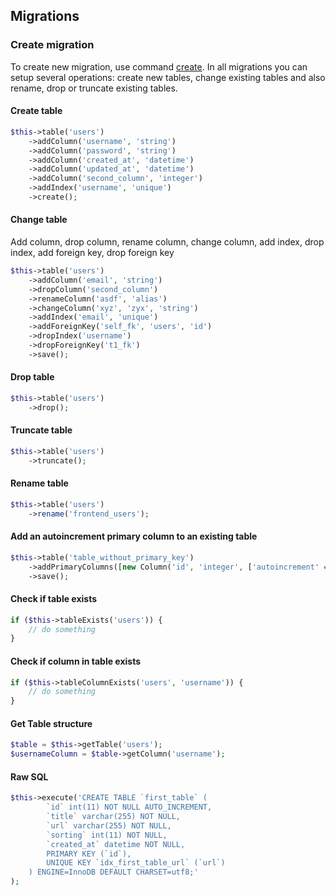 ## Migrations

### Create migration
To create new migration, use command [create](../commands/create_command.md). In all migrations you can setup several operations: create new tables, change existing tables and also rename, drop or truncate existing tables.

#### Create table
```php
$this->table('users')
    ->addColumn('username', 'string')
    ->addColumn('password', 'string')
    ->addColumn('created_at', 'datetime')
    ->addColumn('updated_at', 'datetime')
    ->addColumn('second_column', 'integer')
    ->addIndex('username', 'unique')
    ->create();
```

#### Change table
Add column, drop column, rename column, change column, add index, drop index, add foreign key, drop foreign key
```php
$this->table('users')
    ->addColumn('email', 'string')
    ->dropColumn('second_column')
    ->renameColumn('asdf', 'alias')
    ->changeColumn('xyz', 'zyx', 'string')
    ->addIndex('email', 'unique')
    ->addForeignKey('self_fk', 'users', 'id')
    ->dropIndex('username')
    ->dropForeignKey('t1_fk')
    ->save();
```

#### Drop table
```php
$this->table('users')
    ->drop();
```

#### Truncate table
```php
$this->table('users')
    ->truncate();
```

#### Rename table
```php
$this->table('users')
    ->rename('frontend_users');
```

#### Add an autoincrement primary column to an existing table
```php
$this->table('table_without_primary_key')
    ->addPrimaryColumns([new Column('id', 'integer', ['autoincrement' => true])])
    ->save();
```

#### Check if table exists
```php
if ($this->tableExists('users')) {
    // do something
}
```

#### Check if column in table exists
```php
if ($this->tableColumnExists('users', 'username')) {
    // do something
}
```

#### Get Table structure
```php
$table = $this->getTable('users');
$usernameColumn = $table->getColumn('username');
```

#### Raw SQL
```php
$this->execute('CREATE TABLE `first_table` (
        `id` int(11) NOT NULL AUTO_INCREMENT,
        `title` varchar(255) NOT NULL,
        `url` varchar(255) NOT NULL,
        `sorting` int(11) NOT NULL,
        `created_at` datetime NOT NULL,
        PRIMARY KEY (`id`),
        UNIQUE KEY `idx_first_table_url` (`url`)
    ) ENGINE=InnoDB DEFAULT CHARSET=utf8;'
);
```
